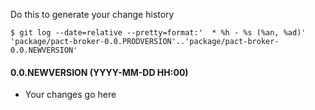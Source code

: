 Do this to generate your change history

    $ git log --date=relative --pretty=format:'  * %h - %s (%an, %ad)' 'package/pact-broker-0.0.PRODVERSION'..'package/pact-broker-0.0.NEWVERSION'

#### 0.0.NEWVERSION (YYYY-MM-DD HH:00)

* Your changes go here
